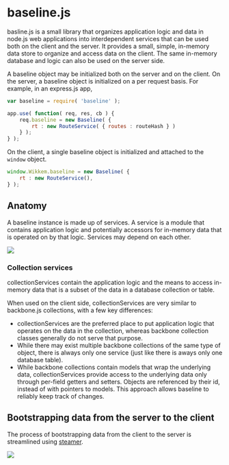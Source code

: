 # baseline.js

basline.js is a small library that organizes application logic and data in node.js web applications into interdependent services that can be used both on the client and the server. It provides a small, simple, in-memory data store to organize and access data on the client. The same in-memory database and logic can also be used on the server side.

A baseline object may be  initialized both on the server and on the client. On the server, a baseline object is initialized on a per request basis. For example, in an express.js app,

```javascript
var baseline = require( 'baseline' );

app.use( function( req, res, cb ) {
	req.baseline = new Baseline( {
		rt : new RouteService( { routes : routeHash } )
	} );
} );
```

On the client, a single baseline object is initialized and attached to the `window` object.

```javascript
window.Wikkem.baseline = new Baseline( {
	rt : new RouteService(),
} );
```

## Anatomy

A baseline instance is made up of services. A service is a module that contains application logic and potentially accessors for in-memory data that is operated on by that logic. Services may depend on each other.

![](https://github.com/rotundasoftware/baselinejs/blob/master/docs/anatomy.png)

### Collection services

collectionServices contain the application logic and the means to access in-memory data that is a subset of the data in a database collection or table.

When used on the client side, collectionServices are very similar to backbone.js collections, with a few key differences:

* collectionServices are the preferred place to put application logic that operates on the data in the collection, whereas backbone collection classes generally do not serve that purpose.
* While there may exist multiple backbone collections of the same type of object, there is always only one service (just like there is aways only one database table).
* While backbone collections contain models that wrap the underlying data, collectionServices provide access to the underlying data only through per-field getters and setters. Objects are referenced by their id, instead of with pointers to models. This approach allows baseline to reliably keep track of changes.

## Bootstrapping data from the server to the client

The process of bootstrapping data from the client to the server is streamlined using [steamer](https://github.com/rotundasoftware/steamer).

![](https://github.com/rotundasoftware/baselinejs/blob/master/docs/bootstrapping.png)



